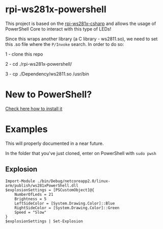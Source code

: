 # rpi-ws281x-powershell

This project is based on the [rpi-ws281x-csharp](https://github.com/rpi-ws281x/rpi-ws281x-csharp) and allows the usage of PowerShell Core to interact with this type of LEDs!

Since this wraps another library (a C library - ws2811.so), we need to set this .so file where the `P/Invoke` search. In order to do so:

1 - clone this repo

2 - cd ./rpi-ws281x-powershell/

3 - cp ./Dependency/ws2811.so /usr/bin


# New to PowerShell? 

[Check here how to install it](https://github.com/PowerShell/PowerShell/tree/master/docs/installation/linux.md#raspbian)

# Examples

This will properly documented in a near future.

In the folder that you've just cloned, enter on PowerShell with `sudo pwsh`

## Explosion
```
Import-Module ./bin/Debug/netcoreapp2.0/linux-arm/publish/ws281xPowerShell.dll
$explosionSettings = [PSCustomObject]@{
	NumberOfLeds = 21
	Brightness = 5
	LeftSideColor = [System.Drawing.Color]::Blue
	RightSideColor = [System.Drawing.Color]::Green
	Speed = "Slow"
}
$explosionSettings | Set-Explosion
```